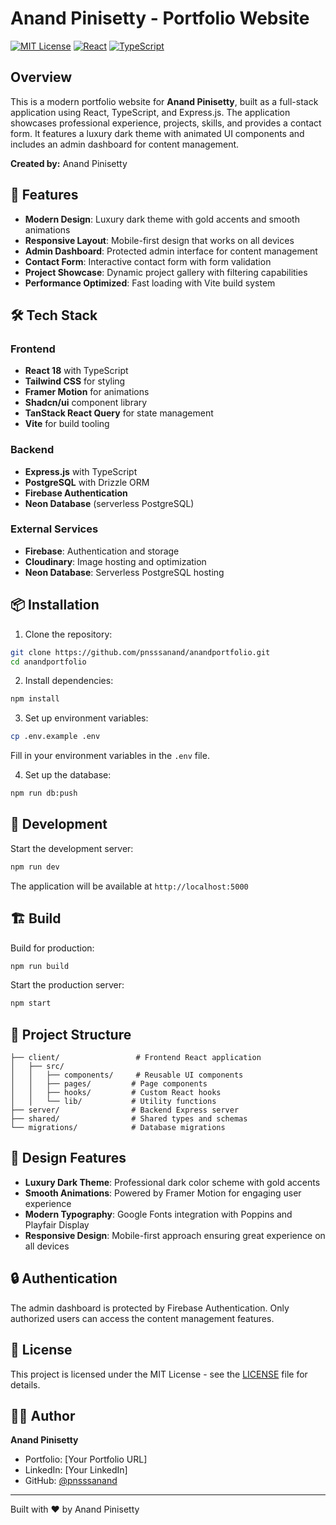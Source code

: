 # Anand Pinisetty - Portfolio Website

[![MIT License](https://img.shields.io/badge/License-MIT-green.svg)](https://choosealicense.com/licenses/mit/)
[![React](https://img.shields.io/badge/React-18-blue.svg)](https://reactjs.org/)
[![TypeScript](https://img.shields.io/badge/TypeScript-5-blue.svg)](https://typescriptlang.org/)

## Overview

This is a modern portfolio website for **Anand Pinisetty**, built as a full-stack application using React, TypeScript, and Express.js. The application showcases professional experience, projects, skills, and provides a contact form. It features a luxury dark theme with animated UI components and includes an admin dashboard for content management.

**Created by:** Anand Pinisetty

## 🚀 Features

- **Modern Design**: Luxury dark theme with gold accents and smooth animations
- **Responsive Layout**: Mobile-first design that works on all devices
- **Admin Dashboard**: Protected admin interface for content management
- **Contact Form**: Interactive contact form with form validation
- **Project Showcase**: Dynamic project gallery with filtering capabilities
- **Performance Optimized**: Fast loading with Vite build system

## 🛠️ Tech Stack

### Frontend
- **React 18** with TypeScript
- **Tailwind CSS** for styling
- **Framer Motion** for animations
- **Shadcn/ui** component library
- **TanStack React Query** for state management
- **Vite** for build tooling

### Backend
- **Express.js** with TypeScript
- **PostgreSQL** with Drizzle ORM
- **Firebase Authentication**
- **Neon Database** (serverless PostgreSQL)

### External Services
- **Firebase**: Authentication and storage
- **Cloudinary**: Image hosting and optimization
- **Neon Database**: Serverless PostgreSQL hosting

## 📦 Installation

1. Clone the repository:
```bash
git clone https://github.com/pnsssanand/anandportfolio.git
cd anandportfolio
```

2. Install dependencies:
```bash
npm install
```

3. Set up environment variables:
```bash
cp .env.example .env
```
Fill in your environment variables in the `.env` file.

4. Set up the database:
```bash
npm run db:push
```

## 🚀 Development

Start the development server:
```bash
npm run dev
```

The application will be available at `http://localhost:5000`

## 🏗️ Build

Build for production:
```bash
npm run build
```

Start the production server:
```bash
npm start
```

## 📁 Project Structure

```
├── client/                 # Frontend React application
│   ├── src/
│   │   ├── components/     # Reusable UI components
│   │   ├── pages/         # Page components
│   │   ├── hooks/         # Custom React hooks
│   │   └── lib/           # Utility functions
├── server/                # Backend Express server
├── shared/                # Shared types and schemas
└── migrations/            # Database migrations
```

## 🎨 Design Features

- **Luxury Dark Theme**: Professional dark color scheme with gold accents
- **Smooth Animations**: Powered by Framer Motion for engaging user experience
- **Modern Typography**: Google Fonts integration with Poppins and Playfair Display
- **Responsive Design**: Mobile-first approach ensuring great experience on all devices

## 🔒 Authentication

The admin dashboard is protected by Firebase Authentication. Only authorized users can access the content management features.

## 📄 License

This project is licensed under the MIT License - see the [LICENSE](LICENSE) file for details.

## 👨‍💻 Author

**Anand Pinisetty**
- Portfolio: [Your Portfolio URL]
- LinkedIn: [Your LinkedIn]
- GitHub: [@pnsssanand](https://github.com/pnsssanand)

---

Built with ❤️ by Anand Pinisetty

